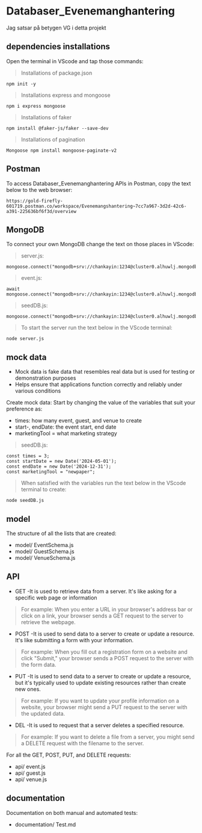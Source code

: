 # Databaser_Evenemanghantering

Jag satsar på betygen VG i detta projekt

## dependencies installations
Open the terminal in VScode and tap those commands:
>Installations of package.json
```
npm init -y
```
>Installations express and mongoose
```
npm i express mongoose
```
>Installations of faker
```
npm install @faker-js/faker --save-dev
```
> Installations of pagination
```
Mongoose npm install mongoose-paginate-v2
```

## Postman
To access Databaser_Evenemanghantering APIs in Postman, copy the text below to the web browser: 
```
https://gold-firefly-601719.postman.co/workspace/Evenemangshantering~7cc7a967-3d2d-42c6-a391-225636bf6f3d/overview
```

## MongoDB
To connect your own MongoDB change the text on those places in VScode:
>server.js:
```
mongoose.connect("mongodb+srv://chankayin:1234@cluster0.alhuwlj.mongodb.net/Evenemanghantering")
```
>event.js:
```
await mongoose.connect("mongodb+srv://chankayin:1234@cluster0.alhuwlj.mongodb.net/Evenemanghantering");
```
>seedDB.js:
```
mongoose.connect("mongodb+srv://chankayin:1234@cluster0.alhuwlj.mongodb.net/Evenemanghantering")
```

>To start the server run the text below in the VScode terminal:
```
node server.js
```

## mock data
- Mock data is fake data that resembles real data but is used for testing or demonstration purposes
- Helps ensure that applications function correctly and reliably under various conditions

Create mock data:
Start by changing the value of the variables that suit your preference as: 
- times: how many event, guest, and venue to create
- start-, endDate: the event start, end date
- marketingTool = what marketing strategy
>seedDB.js:
```
const times = 3;
const startDate = new Date('2024-05-01');
const endDate = new Date('2024-12-31');
const marketingTool = "newpaper";
```
>When satisfied with the variables run the text below in the VScode terminal to create:
```
node seedDB.js
```

## model
The structure of all the lists that are created:
- model/ EventSchema.js
- model/ GuestSchema.js
- model/ VenueSchema.js
  
## API 
- GET -It is used to retrieve data from a server. It's like asking for a specific web page or information
>For example:
When you enter a URL in your browser's address bar or click on a link, your browser sends a GET request to the server to retrieve the webpage.
- POST -It is used to send data to a server to create or update a resource. It's like submitting a form with your information.
>For example:
When you fill out a registration form on a website and click "Submit," your browser sends a POST request to the server with the form data.
- PUT -It is used to send data to a server to create or update a resource, but it's typically used to update existing resources rather than create new ones.
>For example:
If you want to update your profile information on a website, your browser might send a PUT request to the server with the updated data.
- DEL -It is used to request that a server deletes a specified resource.
>For example:
If you want to delete a file from a server, you might send a DELETE request with the filename to the server.

For all the GET, POST, PUT, and DELETE requests:
- api/ event.js
- api/ guest.js
- api/ venue.js

## documentation
Documentation on both manual and automated tests: 
- documentation/ Test.md
